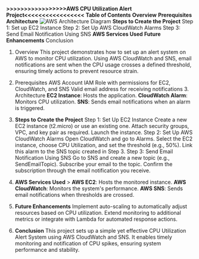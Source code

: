 **>>>>>>>>>>>>>>>>>AWS CPU Utilization Alert Project<<<<<<<<<<<<<<<<<**
**Table of Contents**
**Overview**
**Prerequisites**
**Architecture**
![AWS Architecture Diagram](https://github.com/user-attachments/assets/5744ccb2-d54e-47ea-8b29-ef54b507da5d)
**Steps to Create the Project**
Step 1: Set up EC2 Instance
Step 2: Set Up AWS CloudWatch Alarms
Step 3: Send Email Notification Using SNS
**AWS Services Used**
**Future Enhancements**
Conclusion 
1. Overview This project demonstrates how to set up an alert system on AWS to monitor CPU utilization. Using AWS CloudWatch and SNS, email notifications are sent when the CPU usage crosses a defined threshold, ensuring timely actions to prevent resource strain.

2. Prerequisites AWS Account IAM Role with permissions for EC2, CloudWatch, and SNS Valid email address for receiving notifications 3. Architecture
    **EC2 Instance**: Hosts the application.
    **CloudWatch Alarm**: Monitors CPU utilization.
    **SNS**: Sends email notifications when an alarm is triggered.
4. **Steps to Create the Project**
   Step 1: Set Up EC2 Instance Create a new EC2 instance (t2.micro) or use an existing one. Attach security groups, VPC, and key pair as required. Launch the instance.
   Step 2: Set Up AWS CloudWatch Alarms Open CloudWatch and go to Alarms. Select the EC2 instance, choose CPU Utilization, and set the threshold (e.g., 50%). Link this alarm to the SNS topic created in Step 3.
   Step 3: Send Email Notification Using SNS Go to SNS and create a new topic (e.g., SendEmailTopic). Subscribe your email to the topic. Confirm the subscription through the email notification you receive.
6. **AWS Services Used** > **AWS EC2**: Hosts the monitored instance. **AWS CloudWatch**: Monitors the system's performance. **AWS SNS**: Sends email notifications when thresholds are crossed.
7. **Future Enhancements**
   Implement auto-scaling to automatically adjust resources based on CPU utilization. Extend monitoring to additional metrics or integrate with Lambda for automated response actions.
8. **Conclusion**
   This project sets up a simple yet effective CPU Utilization Alert System using AWS CloudWatch and SNS. It enables timely monitoring and notification of CPU spikes, ensuring system performance and stability.

